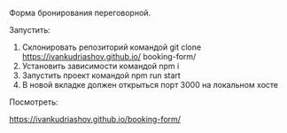Форма бронирования переговорной.

Запустить:

1. Склонировать репозиторий командой git clone https://ivankudriashov.github.io/
booking-form/
2. Установить зависимости командой npm i
3. Запустить проект командой npm run start
4. В новой вкладке должен открыться порт 3000 на локальном хосте

Посмотреть: 

https://ivankudriashov.github.io/booking-form/
